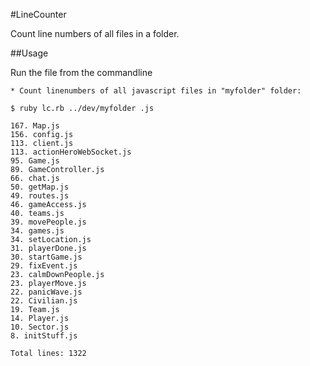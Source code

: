 #LineCounter

Count line numbers of all files in a folder.

##Usage

Run the file from the commandline

```
* Count linenumbers of all javascript files in "myfolder" folder:

$ ruby lc.rb ../dev/myfolder .js

167. Map.js
156. config.js
113. client.js
113. actionHeroWebSocket.js
95. Game.js
89. GameController.js
66. chat.js
50. getMap.js
49. routes.js
46. gameAccess.js
40. teams.js
39. movePeople.js
34. games.js
34. setLocation.js
31. playerDone.js
30. startGame.js
29. fixEvent.js
23. calmDownPeople.js
23. playerMove.js
22. panicWave.js
22. Civilian.js
19. Team.js
14. Player.js
10. Sector.js
8. initStuff.js

Total lines: 1322
```
